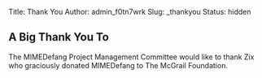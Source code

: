 Title: Thank You
Author: admin_f0tn7wrk
Slug: _thankyou
Status: hidden

## A Big Thank You To

The MIMEDefang Project Management Committee would like to thank Zix who graciously donated MIMEDefang to The McGrail Foundation.
